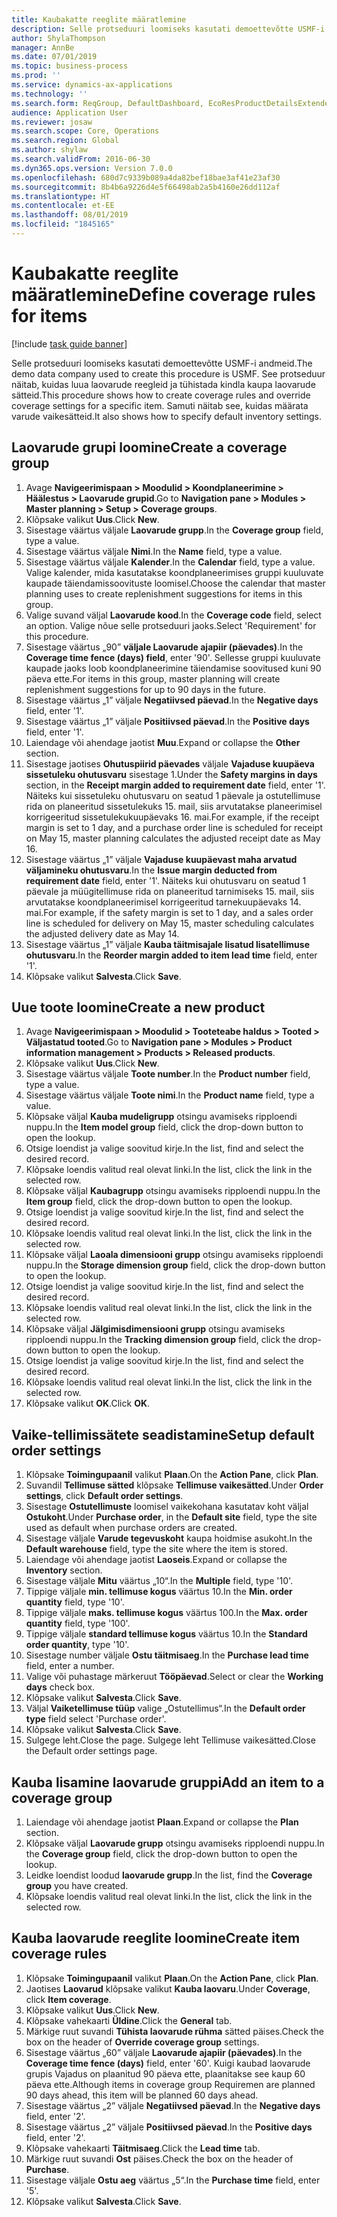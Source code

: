 ```yaml
---
title: Kaubakatte reeglite määratlemine
description: Selle protseduuri loomiseks kasutati demoettevõtte USMF-i andmeid.
author: ShylaThompson
manager: AnnBe
ms.date: 07/01/2019
ms.topic: business-process
ms.prod: ''
ms.service: dynamics-ax-applications
ms.technology: ''
ms.search.form: ReqGroup, DefaultDashboard, EcoResProductDetailsExtended, EcoResProductCreate, InventItemOrderSetup, ReqItemTable
audience: Application User
ms.reviewer: josaw
ms.search.scope: Core, Operations
ms.search.region: Global
ms.author: shylaw
ms.search.validFrom: 2016-06-30
ms.dyn365.ops.version: Version 7.0.0
ms.openlocfilehash: 680d7c9339b089a4da82bef18bae3af41e23af30
ms.sourcegitcommit: 8b4b6a9226d4e5f66498ab2a5b4160e26dd112af
ms.translationtype: HT
ms.contentlocale: et-EE
ms.lasthandoff: 08/01/2019
ms.locfileid: "1845165"
---
```

# <a name="define-coverage-rules-for-items"></a><span data-ttu-id="bd6a7-103">Kaubakatte reeglite määratlemine</span><span class="sxs-lookup"><span data-stu-id="bd6a7-103">Define coverage rules for items</span></span>

[!include [task guide banner](../../includes/task-guide-banner.md)]

<span data-ttu-id="bd6a7-104">Selle protseduuri loomiseks kasutati demoettevõtte USMF-i andmeid.</span><span class="sxs-lookup"><span data-stu-id="bd6a7-104">The demo data company used to create this procedure is USMF.</span></span> <span data-ttu-id="bd6a7-105">See protseduur näitab, kuidas luua laovarude reegleid ja tühistada kindla kaupa laovarude sätteid.</span><span class="sxs-lookup"><span data-stu-id="bd6a7-105">This procedure shows how to create coverage rules and override coverage settings for a specific item.</span></span> <span data-ttu-id="bd6a7-106">Samuti näitab see, kuidas määrata varude vaikesätteid.</span><span class="sxs-lookup"><span data-stu-id="bd6a7-106">It also shows how to specify default inventory settings.</span></span>


## <a name="create-a-coverage-group"></a><span data-ttu-id="bd6a7-107">Laovarude grupi loomine</span><span class="sxs-lookup"><span data-stu-id="bd6a7-107">Create a coverage group</span></span>
1. <span data-ttu-id="bd6a7-108">Avage **Navigeerimispaan > Moodulid > Koondplaneerimine > Häälestus > Laovarude grupid**.</span><span class="sxs-lookup"><span data-stu-id="bd6a7-108">Go to **Navigation pane > Modules > Master planning > Setup > Coverage groups**.</span></span>
2. <span data-ttu-id="bd6a7-109">Klõpsake valikut **Uus**.</span><span class="sxs-lookup"><span data-stu-id="bd6a7-109">Click **New**.</span></span>
3. <span data-ttu-id="bd6a7-110">Sisestage väärtus väljale **Laovarude grupp**.</span><span class="sxs-lookup"><span data-stu-id="bd6a7-110">In the **Coverage group** field, type a value.</span></span>
4. <span data-ttu-id="bd6a7-111">Sisestage väärtus väljale **Nimi**.</span><span class="sxs-lookup"><span data-stu-id="bd6a7-111">In the **Name** field, type a value.</span></span>
5. <span data-ttu-id="bd6a7-112">Sisestage väärtus väljale **Kalender**.</span><span class="sxs-lookup"><span data-stu-id="bd6a7-112">In the **Calendar** field, type a value.</span></span> <span data-ttu-id="bd6a7-113">Valige kalender, mida kasutatakse koondplaneerimises gruppi kuuluvate kaupade täiendamissoovituste loomisel.</span><span class="sxs-lookup"><span data-stu-id="bd6a7-113">Choose the calendar that master planning uses to create replenishment suggestions for items in this group.</span></span>  
6. <span data-ttu-id="bd6a7-114">Valige suvand väljal **Laovarude kood**.</span><span class="sxs-lookup"><span data-stu-id="bd6a7-114">In the **Coverage code** field, select an option.</span></span> <span data-ttu-id="bd6a7-115">Valige nõue selle protseduuri jaoks.</span><span class="sxs-lookup"><span data-stu-id="bd6a7-115">Select 'Requirement' for this procedure.</span></span>  
7. <span data-ttu-id="bd6a7-116">Sisestage väärtus „90” **väljale Laovarude ajapiir (päevades)**.</span><span class="sxs-lookup"><span data-stu-id="bd6a7-116">In the **Coverage time fence (days) field**, enter '90'.</span></span> <span data-ttu-id="bd6a7-117">Sellesse gruppi kuuluvate kaupade jaoks loob koondplaneerimine täiendamise soovitused kuni 90 päeva ette.</span><span class="sxs-lookup"><span data-stu-id="bd6a7-117">For items in this group, master planning will create replenishment suggestions for up to 90 days in the future.</span></span>  
8. <span data-ttu-id="bd6a7-118">Sisestage väärtus „1” väljale **Negatiivsed päevad**.</span><span class="sxs-lookup"><span data-stu-id="bd6a7-118">In the **Negative days** field, enter '1'.</span></span>
9. <span data-ttu-id="bd6a7-119">Sisestage väärtus „1” väljale **Positiivsed päevad**.</span><span class="sxs-lookup"><span data-stu-id="bd6a7-119">In the **Positive days** field, enter '1'.</span></span>
10. <span data-ttu-id="bd6a7-120">Laiendage või ahendage jaotist **Muu**.</span><span class="sxs-lookup"><span data-stu-id="bd6a7-120">Expand or collapse the **Other** section.</span></span>
11. <span data-ttu-id="bd6a7-121">Sisestage jaotises **Ohutuspiirid päevades** väljale **Vajaduse kuupäeva sissetuleku ohutusvaru** sisestage 1.</span><span class="sxs-lookup"><span data-stu-id="bd6a7-121">Under the **Safety margins in days** section, in the **Receipt margin added to requirement date** field, enter '1'.</span></span> <span data-ttu-id="bd6a7-122">Näiteks kui sissetuleku ohutusvaru on seatud 1 päevale ja ostutellimuse rida on planeeritud sissetulekuks 15. mail, siis arvutatakse planeerimisel korrigeeritud sissetulekukuupäevaks 16. mai.</span><span class="sxs-lookup"><span data-stu-id="bd6a7-122">For example, if the receipt margin is set to 1 day, and a purchase order line is scheduled for receipt on May 15, master planning calculates the adjusted receipt date as May 16.</span></span>  
12. <span data-ttu-id="bd6a7-123">Sisestage väärtus „1” väljale **Vajaduse kuupäevast maha arvatud väljamineku ohutusvaru**.</span><span class="sxs-lookup"><span data-stu-id="bd6a7-123">In the **Issue margin deducted from requirement date** field, enter '1'.</span></span> <span data-ttu-id="bd6a7-124">Näiteks kui ohutusvaru on seatud 1 päevale ja müügitellimuse rida on planeeritud tarnimiseks 15. mail, siis arvutatakse koondplaneerimisel korrigeeritud tarnekuupäevaks 14. mai.</span><span class="sxs-lookup"><span data-stu-id="bd6a7-124">For example, if the safety margin is set to 1 day, and a sales order line is scheduled for delivery on May 15, master scheduling calculates the adjusted delivery date as May 14.</span></span>  
13. <span data-ttu-id="bd6a7-125">Sisestage väärtus „1” väljale **Kauba täitmisajale lisatud lisatellimuse ohutusvaru**.</span><span class="sxs-lookup"><span data-stu-id="bd6a7-125">In the **Reorder margin added to item lead time** field, enter '1'.</span></span>
14. <span data-ttu-id="bd6a7-126">Klõpsake valikut **Salvesta**.</span><span class="sxs-lookup"><span data-stu-id="bd6a7-126">Click **Save**.</span></span>

## <a name="create-a-new-product"></a><span data-ttu-id="bd6a7-127">Uue toote loomine</span><span class="sxs-lookup"><span data-stu-id="bd6a7-127">Create a new product</span></span>
1. <span data-ttu-id="bd6a7-128">Avage **Navigeerimispaan > Moodulid > Tooteteabe haldus > Tooted > Väljastatud tooted**.</span><span class="sxs-lookup"><span data-stu-id="bd6a7-128">Go to **Navigation pane > Modules > Product information management > Products > Released products**.</span></span>
2. <span data-ttu-id="bd6a7-129">Klõpsake valikut **Uus**.</span><span class="sxs-lookup"><span data-stu-id="bd6a7-129">Click **New**.</span></span>
3. <span data-ttu-id="bd6a7-130">Sisestage väärtus väljale **Toote number**.</span><span class="sxs-lookup"><span data-stu-id="bd6a7-130">In the **Product number** field, type a value.</span></span>
4. <span data-ttu-id="bd6a7-131">Sisestage väärtus väljale **Toote nimi**.</span><span class="sxs-lookup"><span data-stu-id="bd6a7-131">In the **Product name** field, type a value.</span></span>
5. <span data-ttu-id="bd6a7-132">Klõpsake väljal **Kauba mudeligrupp** otsingu avamiseks ripploendi nuppu.</span><span class="sxs-lookup"><span data-stu-id="bd6a7-132">In the **Item model group** field, click the drop-down button to open the lookup.</span></span>
6. <span data-ttu-id="bd6a7-133">Otsige loendist ja valige soovitud kirje.</span><span class="sxs-lookup"><span data-stu-id="bd6a7-133">In the list, find and select the desired record.</span></span>
7. <span data-ttu-id="bd6a7-134">Klõpsake loendis valitud real olevat linki.</span><span class="sxs-lookup"><span data-stu-id="bd6a7-134">In the list, click the link in the selected row.</span></span>
8. <span data-ttu-id="bd6a7-135">Klõpsake väljal **Kaubagrupp** otsingu avamiseks ripploendi nuppu.</span><span class="sxs-lookup"><span data-stu-id="bd6a7-135">In the **Item group** field, click the drop-down button to open the lookup.</span></span>
9. <span data-ttu-id="bd6a7-136">Otsige loendist ja valige soovitud kirje.</span><span class="sxs-lookup"><span data-stu-id="bd6a7-136">In the list, find and select the desired record.</span></span>
10. <span data-ttu-id="bd6a7-137">Klõpsake loendis valitud real olevat linki.</span><span class="sxs-lookup"><span data-stu-id="bd6a7-137">In the list, click the link in the selected row.</span></span>
11. <span data-ttu-id="bd6a7-138">Klõpsake väljal **Laoala dimensiooni grupp** otsingu avamiseks ripploendi nuppu.</span><span class="sxs-lookup"><span data-stu-id="bd6a7-138">In the **Storage dimension group** field, click the drop-down button to open the lookup.</span></span>
12. <span data-ttu-id="bd6a7-139">Otsige loendist ja valige soovitud kirje.</span><span class="sxs-lookup"><span data-stu-id="bd6a7-139">In the list, find and select the desired record.</span></span>
13. <span data-ttu-id="bd6a7-140">Klõpsake loendis valitud real olevat linki.</span><span class="sxs-lookup"><span data-stu-id="bd6a7-140">In the list, click the link in the selected row.</span></span>
14. <span data-ttu-id="bd6a7-141">Klõpsake väljal **Jälgimisdimensiooni grupp** otsingu avamiseks ripploendi nuppu.</span><span class="sxs-lookup"><span data-stu-id="bd6a7-141">In the **Tracking dimension group** field, click the drop-down button to open the lookup.</span></span>
15. <span data-ttu-id="bd6a7-142">Otsige loendist ja valige soovitud kirje.</span><span class="sxs-lookup"><span data-stu-id="bd6a7-142">In the list, find and select the desired record.</span></span>
16. <span data-ttu-id="bd6a7-143">Klõpsake loendis valitud real olevat linki.</span><span class="sxs-lookup"><span data-stu-id="bd6a7-143">In the list, click the link in the selected row.</span></span>
17. <span data-ttu-id="bd6a7-144">Klõpsake valikut **OK**.</span><span class="sxs-lookup"><span data-stu-id="bd6a7-144">Click **OK**.</span></span>

## <a name="setup-default-order-settings"></a><span data-ttu-id="bd6a7-145">Vaike-tellimissätete seadistamine</span><span class="sxs-lookup"><span data-stu-id="bd6a7-145">Setup default order settings</span></span>
1. <span data-ttu-id="bd6a7-146">Klõpsake **Toimingupaanil** valikut **Plaan**.</span><span class="sxs-lookup"><span data-stu-id="bd6a7-146">On the **Action Pane**, click **Plan**.</span></span>
2. <span data-ttu-id="bd6a7-147">Suvandil **Tellimuse sätted** klõpsake **Tellimuse vaikesätted**.</span><span class="sxs-lookup"><span data-stu-id="bd6a7-147">Under **Order settings**, click **Default order settings**.</span></span>
3. <span data-ttu-id="bd6a7-148">Sisestage **Ostutellimuste** loomisel vaikekohana kasutatav koht väljal **Ostukoht**.</span><span class="sxs-lookup"><span data-stu-id="bd6a7-148">Under **Purchase order**, in the **Default site** field, type the site used as default when purchase orders are created.</span></span>
4. <span data-ttu-id="bd6a7-149">Sisestage väljale **Varude tegevuskoht** kaupa hoidmise asukoht.</span><span class="sxs-lookup"><span data-stu-id="bd6a7-149">In the **Default warehouse** field, type the site where the item is stored.</span></span>
5. <span data-ttu-id="bd6a7-150">Laiendage või ahendage jaotist **Laoseis**.</span><span class="sxs-lookup"><span data-stu-id="bd6a7-150">Expand or collapse the **Inventory** section.</span></span>
6. <span data-ttu-id="bd6a7-151">Sisestage väljale **Mitu** väärtus „10“.</span><span class="sxs-lookup"><span data-stu-id="bd6a7-151">In the **Multiple** field, type '10'.</span></span>
7. <span data-ttu-id="bd6a7-152">Tippige väljale **min. tellimuse kogus** väärtus 10.</span><span class="sxs-lookup"><span data-stu-id="bd6a7-152">In the **Min. order quantity** field, type '10'.</span></span>
8. <span data-ttu-id="bd6a7-153">Tippige väljale **maks. tellimuse kogus** väärtus 100.</span><span class="sxs-lookup"><span data-stu-id="bd6a7-153">In the **Max. order quantity** field, type '100'.</span></span>
9. <span data-ttu-id="bd6a7-154">Tippige väljale **standard tellimuse kogus** väärtus 10.</span><span class="sxs-lookup"><span data-stu-id="bd6a7-154">In the **Standard order quantity**, type '10'.</span></span>
10. <span data-ttu-id="bd6a7-155">Sisestage number väljale **Ostu täitmisaeg**.</span><span class="sxs-lookup"><span data-stu-id="bd6a7-155">In the **Purchase lead time** field, enter a number.</span></span>
11. <span data-ttu-id="bd6a7-156">Valige või puhastage märkeruut **Tööpäevad**.</span><span class="sxs-lookup"><span data-stu-id="bd6a7-156">Select or clear the **Working days** check box.</span></span>
12. <span data-ttu-id="bd6a7-157">Klõpsake valikut **Salvesta**.</span><span class="sxs-lookup"><span data-stu-id="bd6a7-157">Click **Save**.</span></span>
13. <span data-ttu-id="bd6a7-158">Väljal **Vaiketellimuse tüüp** valige „Ostutellimus“.</span><span class="sxs-lookup"><span data-stu-id="bd6a7-158">In the **Default order type** field select 'Purchase order'.</span></span>
14. <span data-ttu-id="bd6a7-159">Klõpsake valikut **Salvesta**.</span><span class="sxs-lookup"><span data-stu-id="bd6a7-159">Click **Save**.</span></span>
15. <span data-ttu-id="bd6a7-160">Sulgege leht.</span><span class="sxs-lookup"><span data-stu-id="bd6a7-160">Close the page.</span></span> <span data-ttu-id="bd6a7-161">Sulgege leht Tellimuse vaikesätted.</span><span class="sxs-lookup"><span data-stu-id="bd6a7-161">Close the Default order settings page.</span></span>  

## <a name="add-an-item-to-a-coverage-group"></a><span data-ttu-id="bd6a7-162">Kauba lisamine laovarude gruppi</span><span class="sxs-lookup"><span data-stu-id="bd6a7-162">Add an item to a coverage group</span></span>
1. <span data-ttu-id="bd6a7-163">Laiendage või ahendage jaotist **Plaan**.</span><span class="sxs-lookup"><span data-stu-id="bd6a7-163">Expand or collapse the **Plan** section.</span></span>
2. <span data-ttu-id="bd6a7-164">Klõpsake väljal **Laovarude grupp** otsingu avamiseks ripploendi nuppu.</span><span class="sxs-lookup"><span data-stu-id="bd6a7-164">In the **Coverage group** field, click the drop-down button to open the lookup.</span></span>
3. <span data-ttu-id="bd6a7-165">Leidke loendist loodud **laovarude grupp**.</span><span class="sxs-lookup"><span data-stu-id="bd6a7-165">In the list, find the **Coverage group** you have created.</span></span>
4. <span data-ttu-id="bd6a7-166">Klõpsake loendis valitud real olevat linki.</span><span class="sxs-lookup"><span data-stu-id="bd6a7-166">In the list, click the link in the selected row.</span></span>

## <a name="create-item-coverage-rules"></a><span data-ttu-id="bd6a7-167">Kauba laovarude reeglite loomine</span><span class="sxs-lookup"><span data-stu-id="bd6a7-167">Create item coverage rules</span></span>
1. <span data-ttu-id="bd6a7-168">Klõpsake **Toimingupaanil** valikut **Plaan**.</span><span class="sxs-lookup"><span data-stu-id="bd6a7-168">On the **Action Pane**, click **Plan**.</span></span>
2. <span data-ttu-id="bd6a7-169">Jaotises **Laovarud** klõpsake valikut **Kauba laovaru**.</span><span class="sxs-lookup"><span data-stu-id="bd6a7-169">Under **Coverage**, click **Item coverage**.</span></span>
3. <span data-ttu-id="bd6a7-170">Klõpsake valikut **Uus**.</span><span class="sxs-lookup"><span data-stu-id="bd6a7-170">Click **New**.</span></span>
4. <span data-ttu-id="bd6a7-171">Klõpsake vahekaarti **Üldine**.</span><span class="sxs-lookup"><span data-stu-id="bd6a7-171">Click the **General** tab.</span></span>
5. <span data-ttu-id="bd6a7-172">Märkige ruut suvandi **Tühista laovarude rühma** sätted päises.</span><span class="sxs-lookup"><span data-stu-id="bd6a7-172">Check the box on the header of **Override coverage group** settings.</span></span>
6. <span data-ttu-id="bd6a7-173">Sisestage väärtus „60” väljale **Laovarude ajapiir (päevades)**.</span><span class="sxs-lookup"><span data-stu-id="bd6a7-173">In the **Coverage time fence (days)** field, enter '60'.</span></span> <span data-ttu-id="bd6a7-174">Kuigi kaubad laovarude grupis Vajadus on plaanitud 90 päeva ette, plaanitakse see kaup 60 päeva ette.</span><span class="sxs-lookup"><span data-stu-id="bd6a7-174">Although items in coverage group Requiremen are planned 90 days ahead, this item will be planned 60 days ahead.</span></span>  
7. <span data-ttu-id="bd6a7-175">Sisestage väärtus „2” väljale **Negatiivsed päevad**.</span><span class="sxs-lookup"><span data-stu-id="bd6a7-175">In the **Negative days** field, enter '2'.</span></span>
8. <span data-ttu-id="bd6a7-176">Sisestage väärtus „2” väljale **Positiivsed päevad**.</span><span class="sxs-lookup"><span data-stu-id="bd6a7-176">In the **Positive days** field, enter '2'.</span></span>
9. <span data-ttu-id="bd6a7-177">Klõpsake vahekaarti **Täitmisaeg**.</span><span class="sxs-lookup"><span data-stu-id="bd6a7-177">Click the **Lead time** tab.</span></span>
10. <span data-ttu-id="bd6a7-178">Märkige ruut suvandi **Ost** päises.</span><span class="sxs-lookup"><span data-stu-id="bd6a7-178">Check the box on the header of **Purchase**.</span></span>
11. <span data-ttu-id="bd6a7-179">Sisestage väljale **Ostu aeg** väärtus „5“.</span><span class="sxs-lookup"><span data-stu-id="bd6a7-179">In the **Purchase time** field, enter '5'.</span></span>
12. <span data-ttu-id="bd6a7-180">Klõpsake valikut **Salvesta**.</span><span class="sxs-lookup"><span data-stu-id="bd6a7-180">Click **Save**.</span></span>


